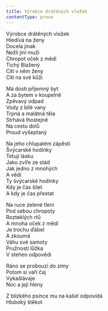 ```yaml
---
title: Výrobce drátěných vložek
contentType: prose
---
```


<section>

Výrobce drátěných vložek  
Hledívá na ženy  
Docela jinak  
Nežli jiní muži  
Chropot oček z mědi  
Tichý Blažený  
Cítí v něm ženy  
Cítí na své kůži

Má dosti příjemný byt  
A za bytem v koupelně  
Zpěvavý odpad  
Vody z bílé vany  
Trpná a malátná těla  
Strhává lhostejně  
Na cestu dolů  
Proud vyšeptaný

Na jeho chlupatém zápěstí  
Švýcarské hodinky  
Tetují lásku  
Jako zvíře ze stád  
Jak jedno z mnohých  
A vědí  
Ty švýcarské hodinky  
Kdy je čas šílet  
A kdy je čas přestat

Na ruce zelené tlení  
Pod sebou chropoty  
Rozteklých rtů  
A mnoha oček z mědi  
Je trochu ďábel  
A zkoumá  
Váhu své samoty  
Pružností lůžka  
V stehen odpovědi

Ráno se probouzí do zimy  
Potom si vaří čaj  
Vykašlávaje  
Noc a její hleny

Z blízkého psince mu na kašel odpovídá  
Hluboký štěkot

</section>
